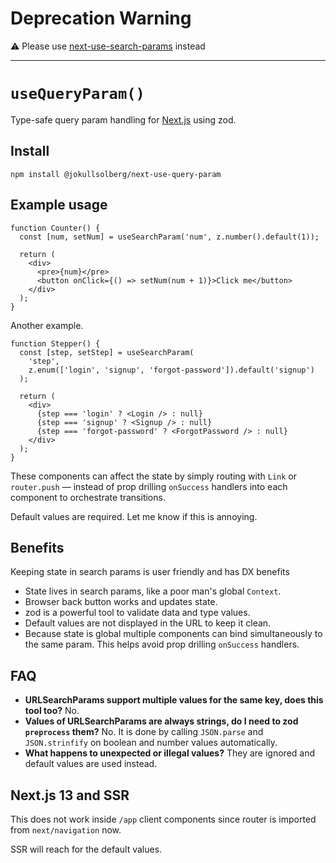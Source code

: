 # Deprecation Warning

⚠️ Please use [next-use-search-params](https://github.com/jokull/next-use-search-params) instead

---

# `useQueryParam()`

Type-safe query param handling for [Next.js](https://nextjs.org/) using zod.

## Install

```
npm install @jokullsolberg/next-use-query-param
```

## Example usage

```tsx
function Counter() {
  const [num, setNum] = useSearchParam('num', z.number().default(1));

  return (
    <div>
      <pre>{num}</pre>
      <button onClick={() => setNum(num + 1)}>Click me</button>
    </div>
  );
}
```

Another example.

```tsx
function Stepper() {
  const [step, setStep] = useSearchParam(
    'step',
    z.enum(['login', 'signup', 'forgot-password']).default('signup')
  );

  return (
    <div>
      {step === 'login' ? <Login /> : null}
      {step === 'signup' ? <Signup /> : null}
      {step === 'forgot-password' ? <ForgotPassword /> : null}
    </div>
  );
}
```

These components can affect the state by simply routing with `Link` or `router.push` — instead of
prop drilling `onSuccess` handlers into each component to orchestrate transitions.

Default values are required. Let me know if this is annoying.

## Benefits

Keeping state in search params is user friendly and has DX benefits

- State lives in search params, like a poor man's global `Context`.
- Browser back button works and updates state.
- zod is a powerful tool to validate data and type values.
- Default values are not displayed in the URL to keep it clean.
- Because state is global multiple components can bind simultaneously to the same param. This helps
  avoid prop drilling `onSuccess` handlers.

## FAQ

- **URLSearchParams support multiple values for the same key, does this tool too?** No.
- **Values of URLSearchParams are always strings, do I need to zod `preprocess` them?** No. It is
  done by calling `JSON.parse` and `JSON.strinfify` on boolean and number values automatically.
- **What happens to unexpected or illegal values?** They are ignored and default values are used
  instead.

## Next.js 13 and SSR

This does not work inside `/app` client components since router is imported from `next/navigation`
now.

SSR will reach for the default values.
